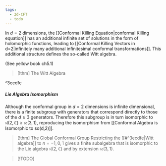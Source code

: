 ```yaml
---
tags:
  - 2d-CFT
  - todo
---
```

In $d=2$ dimensions, the [[Conformal Killing Equation|conformal Killing equation]] has an additional infinite set of solutions in the form of holomorphic functions, leading to [[Conformal Killing Vectors in d=2|infinitely many additional infinitesimal conformal transformations]]. This additional structure defines the so-called Witt algebra.

(See yellow book ch5.1)

> [!thm] The Witt Algebra

^3ecdfe

##### Lie Algebra Isomorphism

Although the conformal group in $d=2$ dimensions is infinite dimensional, there is a finite subgroup with generators that correspond directly to those of the $d\geq3$ generators. Therefore this subgroup is in turn isomorphic to $\mathfrak{sl}(2,\mathbb{C}) \cong \mathfrak{so}(3,1)$, reproducing the isomorphism from [[Conformal Algebra is Isomorphic to so(d,2)]].

> [!thm] The Global Conformal Group
> Restricting the [[#^3ecdfe|Witt algebra]] to $n=-1,0,1$ gives a finite subalgebra that is isomorphic to the Lie algebra $\mathfrak{sl}(2,\mathbb{C})$ and by extension $\mathfrak{so}(3,1)$.

> [!TODO]
